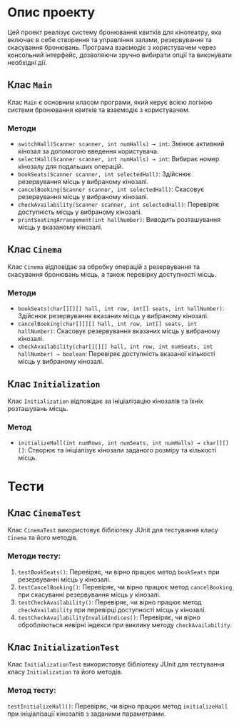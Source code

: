 # Опис проекту
Цей проект реалізує систему бронювання квитків для кінотеатру, яка включає в себе створення та управління залами, резервування та скасування бронювань. Програма взаємодіє з користувачем через консольний інтерфейс, дозволяючи зручно вибирати опції та виконувати необхідні дії.

## Клас `Main`
Клас `Main` є основним класом програми, який керує всією логікою системи бронювання квитків та взаємодіє з користувачем.

### Методи
- `switchHall(Scanner scanner, int numHalls) → int`: Змінює активний кінозал за допомогою введення користувача.
- `selectHall(Scanner scanner, int numHalls) → int`: Вибирає номер кінозалу для подальших операцій.
- `bookSeats(Scanner scanner, int selectedHall)`: Здійснює резервування місць у вибраному кінозалі.
- `cancelBooking(Scanner scanner, int selectedHall)`: Скасовує резервування місць у вибраному кінозалі.
- `checkAvailability(Scanner scanner, int selectedHall)`: Перевіряє доступність місць у вибраному кінозалі.
- `printSeatingArrangement(int hallNumber)`: Виводить розташування місць у вказаному кінозалі.

## Клас `Cinema`
Клас `Cinema` відповідає за обробку операцій з резервування та скасування бронювань місць, а також перевірку доступності місць.

### Методи
- `bookSeats(char[][][] hall, int row, int[] seats, int hallNumber)`: Здійснює резервування вказаних місць у вибраному кінозалі.
- `cancelBooking(char[][][] hall, int row, int[] seats, int hallNumber)`: Скасовує резервування вказаних місць у вибраному кінозалі.
- `checkAvailability(char[][][] hall, int row, int numSeats, int hallNumber) → boolean`: Перевіряє доступність вказаної кількості місць у вибраному кінозалі.

## Клас `Initialization`
Клас `Initialization` відповідає за ініціалізацію кінозалів та їхніх розташувань місць.

### Метод
- `initializeHall(int numRows, int numSeats, int numHalls) → char[][][]`: Створює та ініціалізує кінозали заданого розміру та кількості місць.

# Тести
## Клас `CinemaTest`
Клас `CinemaTest` використовує бібліотеку JUnit для тестування класу `Cinema` та його методів.

### Методи тесту:
1. `testBookSeats()`: Перевіряє, чи вірно працює метод `bookSeats` при резервуванні місць у кінозалі.
2. `testCancelBooking()`: Перевіряє, чи вірно працює метод `cancelBooking` при скасуванні резервування місць у кінозалі.
3. `testCheckAvailability()`: Перевіряє, чи вірно працює метод `checkAvailability` при перевірці доступності місць у кінозалі.
4. `testCheckAvailabilityInvalidIndices()`: Перевіряє, чи вірно обробляються невірні індекси при виклику методу `checkAvailability`.

## Клас `InitializationTest`
Клас `InitializationTest` використовує бібліотеку JUnit для тестування класу `Initialization` та його методів.

### Метод тесту:
 `testInitializeHall()`: Перевіряє, чи вірно працює метод `initializeHall` при ініціалізації кінозалів з заданими параметрами.
